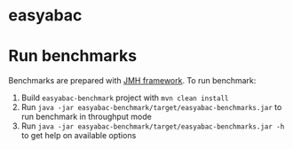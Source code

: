 # easyabac

# Run benchmarks
Benchmarks are prepared with [JMH framework](http://openjdk.java.net/projects/code-tools/jmh/). To run benchmark:
1. Build `easyabac-benchmark` project with `mvn clean install`
1. Run `java -jar easyabac-benchmark/target/easyabac-benchmarks.jar` to run benchmark in throughput mode
1. Run `java -jar easyabac-benchmark/target/easyabac-benchmarks.jar -h` to get help on available options